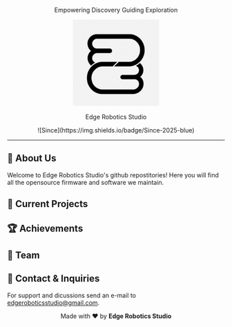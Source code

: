 <p align="center">
  Empowering Discovery Guiding Exploration
</p>

<p align="center">
   <img src="logo.png" alt="Organization Logo" width="200"/>
</p>

<p align="center">
    Edge Robotics Studio
</p>

<p align="center"> 
    ![Since](https://img.shields.io/badge/Since-2025-blue)
</p>
  
---

## 🤖 About Us

Welcome to Edge Robotics Studio's github repostitories! Here you will find all the opensource firmware and software we maintain.

## 🚀 Current Projects  

## 🏆 Achievements 

## 👥 Team 

## 📧 Contact & Inquiries

For support and dicussions send an e-mail to edgeroboticsstudio@gmail.com.

<p align="center">
  Made with ❤️ by <b> Edge Robotics Studio </b>
</p>
